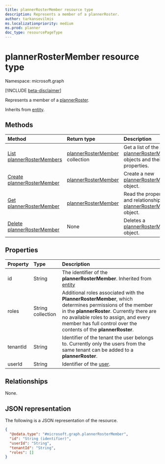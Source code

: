```yaml
---
title: plannerRosterMember resource type
description: Represents a member of a plannerRoster.
author: tarkansevilmis
ms.localizationpriority: medium
ms.prod: planner
doc_type: resourcePageType
---
```


# plannerRosterMember resource type

Namespace: microsoft.graph

[!INCLUDE [beta-disclaimer](../../includes/beta-disclaimer.md)]

Represents a member of a [plannerRoster](plannerRoster.md).

Inherits from [entity](../resources/entity.md).

## Methods

| Method                                                             | Return type                                                           | Description                                                                                                   |
| :----------------------------------------------------------------- | :-------------------------------------------------------------------- | :------------------------------------------------------------------------------------------------------------ |
| [List plannerRosterMembers](../api/plannerroster-list-members.md)  | [plannerRosterMember](../resources/plannerrostermember.md) collection | Get a list of the [plannerRosterMember](../resources/plannerrostermember.md) objects and their properties.    |
| [Create plannerRosterMember](../api/plannerroster-post-members.md) | [plannerRosterMember](../resources/plannerrostermember.md)            | Create a new [plannerRosterMember](../resources/plannerrostermember.md) object.                               |
| [Get plannerRosterMember](../api/plannerrostermember-get.md)       | [plannerRosterMember](../resources/plannerrostermember.md)            | Read the properties and relationships of a [plannerRosterMember](../resources/plannerrostermember.md) object. |
| [Delete plannerRosterMember](../api/plannerrostermember-delete.md) | None                                                                  | Deletes a [plannerRosterMember](../resources/plannerrostermember.md) object.                                  |

## Properties

| Property | Type              | Description                                                                                                                                                                                                                                                        |
| :------- | :---------------- | :----------------------------------------------------------------------------------------------------------------------------------------------------------------------------------------------------------------------------------------------------------------- |
| id       | String            | The identifier of the **plannerRosterMember**. Inherited from [entity](../resources/entity.md)                                                                                                                                                                     |
| roles    | String collection | Additional roles associated with the **PlannerRosterMember**, which determines permissions of the member in the **plannerRoster**. Currently there are no available roles to assign, and every member has full control over the contents of the **plannerRoster**. |
| tenantId | String            | Identifier of the tenant the user belongs to. Currently only the users from the same tenant can be added to a **plannerRoster**.                                                                                                                                   |
| userId   | String            | Identifier of the [user](user.md).                                                                                                                                                                                                                                 |

## Relationships

None.

## JSON representation

The following is a JSON representation of the resource.

<!-- {
  "blockType": "resource",
  "keyProperty": "id",
  "@odata.type": "microsoft.graph.plannerRosterMember",
  "baseType": "microsoft.graph.entity",
  "openType": false
}
-->

```json
{
  "@odata.type": "#microsoft.graph.plannerRosterMember",
  "id": "String (identifier)",
  "userId": "String",
  "tenantId": "String",
  "roles": []
}
```
